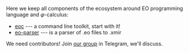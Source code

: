 Here we keep all components of the ecosystem around EO programming language and 𝜑-calculus:

  * [eoc](https://www.github.com/objectionary/eoc) --- a command line toolkit, start with it!
  * [eo-parser](https://www.github.com/objectionary/eo-parser) --- is a parser of .eo files to .xmir

We need contributors! Join [our group](https://t.me/polystat_org) in Telegram, we'll discuss.